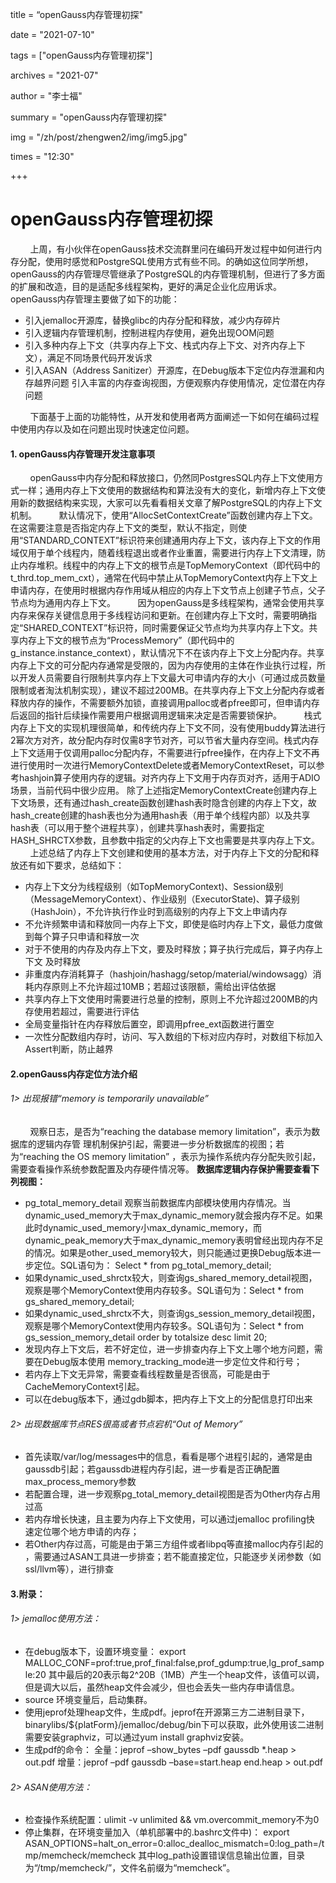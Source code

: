 ﻿title =  “openGauss内存管理初探" 

date = "2021-07-10" 

tags = ["openGauss内存管理初探"] 

archives = "2021-07" 

author = "李士福" 

summary = "openGauss内存管理初探"

img = "/zh/post/zhengwen2/img/img5.jpg" 

times = "12:30"

+++

# openGauss内存管理初探<a name="ZH-CN_TOPIC_0000001085018737"></a> 

&nbsp;&nbsp;&nbsp;&nbsp;&nbsp;&nbsp;&nbsp;&nbsp;上周，有小伙伴在openGauss技术交流群里问在编码开发过程中如何进行内存分配，使用时感觉和PostgreSQL使用方式有些不同。的确如这位同学所想，openGauss的内存管理尽管继承了PostgreSQL的内存管理机制，但进行了多方面的扩展和改造，目的是适配多线程架构，更好的满足企业化应用诉求。openGauss内存管理主要做了如下的功能：

 - 引入jemalloc开源库，替换glibc的内存分配和释放，减少内存碎片 
 - 引入逻辑内存管理机制，控制进程内存使用，避免出现OOM问题
 - 引入多种内存上下文（共享内存上下文、栈式内存上下文、对齐内存上下文），满足不同场景代码开发诉求 
 - 引入ASAN（Address Sanitizer）开源库，在Debug版本下定位内存泄漏和内存越界问题 
   引入丰富的内存查询视图，方便观察内存使用情况，定位潜在内存问题

&nbsp;&nbsp;&nbsp;&nbsp;&nbsp;&nbsp;&nbsp;&nbsp;下面基于上面的功能特性，从开发和使用者两方面阐述一下如何在编码过程中使用内存以及如在问题出现时快速定位问题。

#### 1. openGauss内存管理开发注意事项

&nbsp;&nbsp;&nbsp;&nbsp;&nbsp;&nbsp;&nbsp;&nbsp;openGauss中内存分配和释放接口，仍然同PostgresSQL内存上下文使用方式一样；通用内存上下文使用的数据结构和算法没有大的变化，新增内存上下文使用新的数据结构来实现，大家可以先看看相关文章了解PostgreSQL的内存上下文机制。
&nbsp;&nbsp;&nbsp;&nbsp;&nbsp;&nbsp;&nbsp;&nbsp;默认情况下，使用“AllocSetContextCreate”函数创建内存上下文。在这需要注意是否指定内存上下文的类型，默认不指定，则使用“STANDARD_CONTEXT”标识符来创建通用内存上下文，该内存上下文的作用域仅用于单个线程内，随着线程退出或者作业重置，需要进行内存上下文清理，防止内存堆积。线程中的内存上下文的根节点是TopMemoryContext（即代码中的t_thrd.top_mem_cxt），通常在代码中禁止从TopMemoryContext内存上下文上申请内存，在使用时根据内存作用域从相应的内存上下文节点上创建子节点，父子节点均为通用内存上下文。
&nbsp;&nbsp;&nbsp;&nbsp;&nbsp;&nbsp;&nbsp;&nbsp;因为openGauss是多线程架构，通常会使用共享内存来保存关键信息用于多线程访问和更新。在创建内存上下文时，需要明确指定“SHARED_CONTEXT”标识符，同时需要保证父节点均为共享内存上下文。共享内存上下文的根节点为“ProcessMemory”（即代码中的g_instance.instance_context），默认情况下不在该内存上下文上分配内存。共享内存上下文的可分配内存通常是受限的，因为内存使用的主体在作业执行过程，所以开发人员需要自行限制共享内存上下文最大可申请内存的大小（可通过成员数量限制或者淘汰机制实现），建议不超过200MB。在共享内存上下文上分配内存或者释放内存的操作，不需要额外加锁，直接调用palloc或者pfree即可，但申请内存后返回的指针后续操作需要用户根据调用逻辑来决定是否需要锁保护。
&nbsp;&nbsp;&nbsp;&nbsp;&nbsp;&nbsp;&nbsp;&nbsp;栈式内存上下文的实现机理很简单，和传统内存上下文不同，没有使用buddy算法进行2幂次方对齐，故分配内存时仅需8字节对齐，可以节省大量内存空间。栈式内存上下文适用于仅调用palloc分配内存，不需要进行pfree操作，在内存上下文不再进行使用时一次进行MemoryContextDelete或者MemoryContextReset，可以参考hashjoin算子使用内存的逻辑。对齐内存上下文用于内存页对齐，适用于ADIO场景，当前代码中很少应用。
除了上述指定MemoryContextCreate创建内存上下文场景，还有通过hash_create函数创建hash表时隐含创建的内存上下文，故hash_create创建的hash表也分为通用hash表（用于单个线程内部）以及共享hash表（可以用于整个进程共享），创建共享hash表时，需要指定HASH_SHRCTX参数，且参数中指定的父内存上下文也需要是共享内存上下文。
&nbsp;&nbsp;&nbsp;&nbsp;&nbsp;&nbsp;&nbsp;&nbsp;上述总结了内存上下文创建和使用的基本方法，对于内存上下文的分配和释放还有如下要求，总结如下：

 - 内存上下文分为线程级别（如TopMemoryContext)、Session级别（MessageMemoryContext）、作业级别（ExecutorState)、算子级别（HashJoin），不允许执行作业时到高级别的内存上下文上申请内存
 - 不允许频繁申请和释放同一内存上下文，即使是临时内存上下文，最低力度做到每个算子只申请和释放一次
 - 对于不使用的内存及内存上下文，要及时释放；算子执行完成后，算子内存上下文 及时释放
 - 非重度内存消耗算子（hashjoin/hashagg/setop/material/windowsagg）消耗内存原则上不允许超过10MB；若超过该限额，需给出评估依据
 - 共享内存上下文使用时需要进行总量的控制，原则上不允许超过200MB的内存使用若超过，需要进行评估
 - 全局变量指针在内存释放后置空，即调用pfree_ext函数进行置空 
 - 一次性分配数组内存时，访问、写入数组的下标对应内存时，对数组下标加入Assert判断，防止越界

#### 2.openGauss内存定位方法介绍

###### 1> 出现报错“memory is temporarily unavailable”
&nbsp;&nbsp;&nbsp;&nbsp;&nbsp;&nbsp;&nbsp;&nbsp;观察日志，是否为“reaching the database memory limitation”，表示为数据库的逻辑内存管 理机制保护引起，需要进一步分析数据库的视图；若为“reaching the OS memory limitation” ，表示为操作系统内存分配失败引起，需要查看操作系统参数配置及内存硬件情况等。
**数据库逻辑内存保护需要查看下列视图：**
- pg_total_memory_detail 观察当前数据库内部模块使用内存情况。当dynamic_used_memory大于max_dynamic_memory就会报内存不足。如果此时dynamic_used_memory小max_dynamic_memory，而dynamic_peak_memory大于max_dynamic_memory表明曾经出现内存不足的情况。如果是other_used_memory较大，则只能通过更换Debug版本进一步定位。SQL语句为： Select * from pg_total_memory_detail;
- 如果dynamic_used_shrctx较大，则查询gs_shared_memory_detail视图，观察是哪个MemoryContext使用内存较多。SQL语句为：Select * from gs_shared_memory_detail;
- 如果dynamic_used_shrctx不大，则查询gs_session_memory_detail视图，观察是哪个MemoryContext使用内存较多。SQL语句为：Select * from gs_session_memory_detail order by totalsize desc limit 20;
- 发现内存上下文后，若不好定位，进一步排查内存上下文上哪个地方问题，需要在Debug版本使用 memory_tracking_mode进一步定位文件和行号；
- 若内存上下文无异常，需要查看线程数量是否很高，可能是由于CacheMemoryContext引起。
- 可以在debug版本下，通过gdb脚本，把内存上下文上的分配信息打印出来

###### 2> 出现数据库节点RES很高或者节点宕机“Out of Memory”
- 首先读取/var/log/messages中的信息，看看是哪个进程引起的，通常是由 gaussdb引起；若gaussdb进程内存引起，进一步看是否正确配置 max_process_memory参数
- 若配置合理，进一步观察pg_total_memory_detail视图是否为Other内存占用 过高
- 若内存增长快速，且主要为内存上下文使用，可以通过jemalloc profiling快 速定位哪个地方申请的内存；
- 若Other内存过高，可能是由于第三方组件或者libpq等直接malloc内存引起的 ，需要通过ASAN工具进一步排查；若不能直接定位，只能逐步关闭参数（如 ssl/llvm等），进行排查
#### 3.附录：
###### 1> jemalloc使用方法：
- 在debug版本下，设置环境变量：
export MALLOC_CONF=prof:true,prof_final:false,prof_gdump:true,lg_prof_sample:20
其中最后的20表示每2^20B（1MB）产生一个heap文件，该值可以调，但是调大以后，虽然heap文件会减少，但也会丢失一些内存申请信息。
- source 环境变量后，启动集群。
- 使用jeprof处理heap文件，生成pdf。jeprof在开源第三方二进制目录下，binarylibs/${platForm}/jemalloc/debug/bin下可以获取，此外使用该二进制需要安装graphviz，可以通过yum install graphviz安装。
- 生成pdf的命令：
全量：jeprof –show_bytes –pdf gaussdb *.heap > out.pdf
增量：jeprof –pdf gaussdb –base=start.heap end.heap > out.pdf
###### 2> ASAN使用方法：
- 检查操作系统配置：ulimit -v unlimited && vm.overcommit_memory不为0
- 停止集群，在环境变量加入（单机部署中的.bashrc文件中)： export ASAN_OPTIONS=halt_on_error=0:alloc_dealloc_mismatch=0:log_path=/tmp/memcheck/memcheck 其中log_path设置错误信息输出位置，目录为“/tmp/memcheck/”，文件名前缀为“memcheck”。
